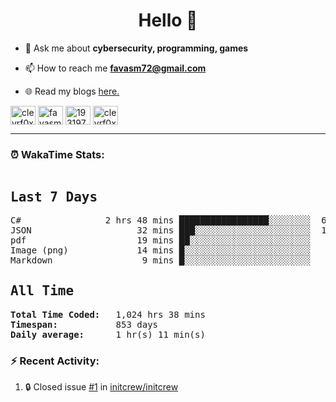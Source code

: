 <h1 align="center">Hello 👋 </h1>

- 💬 Ask me about **cybersecurity, programming, games**

- 📫 How to reach me **favasm72@gmail.com**

- 🌐 Read my blogs <a href="https://favas.dev" target="_blank"> here.</a> 

<p align="left">
<a href="https://twitter.com/clevrf0x" target="blank"><img align="center" src="https://raw.githubusercontent.com/rahuldkjain/github-profile-readme-generator/master/src/images/icons/Social/twitter.svg" alt="clevrf0x" height="30" width="40" /></a>
<a href="https://linkedin.com/in/favasm72" target="blank"><img align="center" src="https://raw.githubusercontent.com/rahuldkjain/github-profile-readme-generator/master/src/images/icons/Social/linked-in-alt.svg" alt="favasm72" height="30" width="40" /></a>
<a href="https://stackoverflow.com/users/19319778" target="blank"><img align="center" src="https://raw.githubusercontent.com/rahuldkjain/github-profile-readme-generator/master/src/images/icons/Social/stack-overflow.svg" alt="19319778" height="30" width="40" /></a>
<a href="https://instagram.com/clevrf0x" target="blank"><img align="center" src="https://raw.githubusercontent.com/rahuldkjain/github-profile-readme-generator/master/src/images/icons/Social/instagram.svg" alt="clevrf0x" height="30" width="40" /></a>
</p>

<hr>

### ⏰ WakaTime Stats:
<!--WakaTime-Start-->
<pre><h2>Last 7 Days</h2>C#                2 hrs 48 mins █████████████████░░░░░░░░  67.95 %</br>JSON                    32 mins ███░░░░░░░░░░░░░░░░░░░░░░  13.30 %</br>pdf                     19 mins ██░░░░░░░░░░░░░░░░░░░░░░░   7.71 %</br>Image (png)             14 mins █░░░░░░░░░░░░░░░░░░░░░░░░   5.94 %</br>Markdown                 9 mins █░░░░░░░░░░░░░░░░░░░░░░░░   3.99 %</br><h2>All Time</h2><strong>Total Time Coded:   </strong>1,024 hrs 38 mins</br><strong>Timespan:           </strong>853 days</br><strong>Daily average:      </strong>1 hr(s) 11 min(s)</pre>
<!--WakaTime-End-->

<!--START_SECTION:waka-->
<!--END_SECTION:waka-->


### :zap: Recent Activity:

<!--START_SECTION:activity-->
1. 🔒 Closed issue [#1](https://github.com/initcrew/initcrew/issues/1) in [initcrew/initcrew](https://github.com/initcrew/initcrew)
<!--END_SECTION:activity-->

